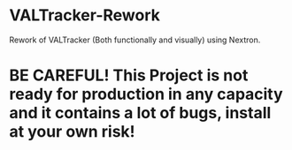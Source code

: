 # VALTracker-Rework
Rework of VALTracker (Both functionally and visually) using Nextron.

# BE CAREFUL! This Project is not ready for production in any capacity and it contains a lot of bugs, install at your own risk!
